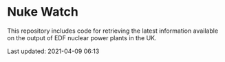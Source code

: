 # Nuke Watch

This repository includes code for retrieving the latest information available on the output of EDF nuclear power plants in the UK.

Last updated: 2021-04-09 06:13